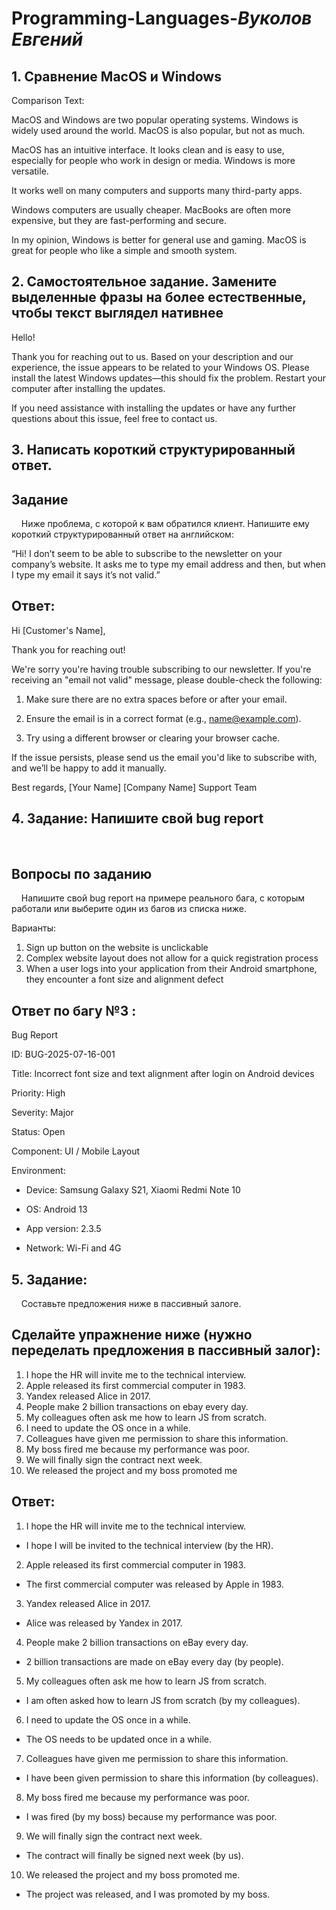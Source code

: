 # **Programming-Languages**-***Вуколов Евгений***


## **1. Сравнение MacOS и Windows**


Comparison Text:

MacOS and Windows are two popular operating systems. Windows is widely used around the world. MacOS is also popular, but not as much.

MacOS has an intuitive interface. It looks clean and is easy to use, especially for people who work in design or media. Windows is more versatile. 

It works well on many computers and supports many third-party apps.

Windows computers are usually cheaper. MacBooks are often more expensive, but they are fast-performing and secure.

In my opinion, Windows is better for general use and gaming. MacOS is great for people who like a simple and smooth system.








## **2. Самостоятельное задание. Замените выделенные фразы на более естественные, чтобы текст выглядел нативнее**


Hello!

Thank you for reaching out to us. Based on your description and our experience, the issue appears to be related to your Windows OS. Please install the latest Windows updates—this should fix the problem. Restart your computer after installing the updates.

If you need assistance with installing the updates or have any further questions about this issue, feel free to contact us.




## **3. Написать короткий структурированный ответ.**

## **Задание**
 
 
Ниже проблема, с которой к вам обратился клиент. Напишите ему короткий структурированный ответ на английском:

“Hi! I don’t seem to be able to subscribe to the newsletter on your company’s website. It asks me to type my email address and then, but when I type my email it says it’s not valid.” 

## **Ответ:**

Hi [Customer's Name],

Thank you for reaching out!

We're sorry you're having trouble subscribing to our newsletter. If you're receiving an "email not valid" message, please double-check the following:

1. Make sure there are no extra spaces before or after your email.

2. Ensure the email is in a correct format (e.g., name@example.com).

3. Try using a different browser or clearing your browser cache.

If the issue persists, please send us the email you'd like to subscribe with, and we’ll be happy to add it manually.

Best regards,
[Your Name]
[Company Name] Support Team



 



## **4. Задание: Напишите свой bug report**
 
## **Вопросы по заданию**
 
 
Напишите свой bug report на примере реального бага, с которым работали или выберите один из багов из списка ниже.

Варианты:

1. Sign up button on the website is unclickable
2. Complex website layout does not allow for a quick registration process
3. When a user logs into your application from their Android smartphone, they encounter a font size and alignment defect


## **Ответ по багу №3 :**

Bug Report 

ID: BUG-2025-07-16-001 

Title: Incorrect font size and text alignment after login on Android devices 

Priority: High 

Severity: Major 

Status: Open 

Component: UI / Mobile Layout 

Environment:

- Device: Samsung Galaxy S21, Xiaomi Redmi Note 10

- OS: Android 13

- App version: 2.3.5

- Network: Wi-Fi and 4G





## **5. Задание:**
 
 
Составьте предложения ниже в пассивный залоге.

## **Сделайте упражнение ниже (нужно переделать предложения в пассивный залог):**

1. I hope the HR will invite me to the technical interview.
2. Apple released its first commercial computer in 1983.
3. Yandex released Alice in 2017.
4. People make 2 billion transactions on ebay every day.
5. My colleagues often ask me how to learn JS from scratch.
6. I need to update the OS once in a while.
7. Colleagues have given me permission to share this information.
8. My boss fired me because my performance was poor.
9. We will finally sign the contract next week.
10. We released the project and my boss promoted me


## **Ответ:**

1. I hope the HR will invite me to the technical interview.
-  I hope I will be invited to the technical interview (by the HR).

2. Apple released its first commercial computer in 1983.
-  The first commercial computer was released by Apple in 1983.

3. Yandex released Alice in 2017.
-  Alice was released by Yandex in 2017.

4. People make 2 billion transactions on eBay every day.
-  2 billion transactions are made on eBay every day (by people).

5. My colleagues often ask me how to learn JS from scratch.
-  I am often asked how to learn JS from scratch (by my colleagues).

6. I need to update the OS once in a while.
-  The OS needs to be updated once in a while.

7. Colleagues have given me permission to share this information.
-  I have been given permission to share this information (by colleagues).

8. My boss fired me because my performance was poor.
-  I was fired (by my boss) because my performance was poor.

9. We will finally sign the contract next week.
-  The contract will finally be signed next week (by us).

10. We released the project and my boss promoted me.
-  The project was released, and I was promoted by my boss.




